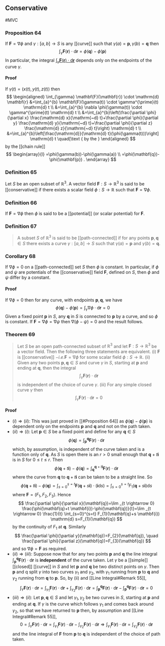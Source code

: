 ## Conservative
#MVC 
### Proposition 64
If $\mathbf{F}=\nabla \phi$ and $\gamma:[a, b] \rightarrow S$ is any [[curve]] such that $\gamma(a)=\mathbf{p}, \gamma(b)=\mathbf{q}$ then
$$
\int_{\gamma} \mathbf{F}(\mathbf{r}) \cdot \mathrm{d} \mathbf{r}=\phi(\mathbf{q})-\phi(\mathbf{p})
$$
In particular, the integral [$\int_{\gamma} \mathbf{F}(\mathbf{r}) \cdot \mathrm{d} \mathbf{r}$](Line%20Integral) depends only on the endpoints of the curve $\gamma .$
#### Proof
If $\gamma(t)=(x(t), y(t), z(t))$ then
$$
\begin{aligned}
\int_{\gamma} \mathbf{F}(\mathbf{r}) \cdot \mathrm{d} \mathbf{r} &=\int_{a}^{b} \mathbf{F}(\gamma(t)) \cdot \gamma^{\prime}(t) \mathrm{d} t \\
&=\int_{a}^{b} \nabla \phi(\gamma(t)) \cdot \gamma^{\prime}(t) \mathrm{d} t \\
&=\int_{a}^{b}\left(\frac{\partial \phi}{\partial x} \frac{\mathrm{d} x}{\mathrm{~d} t}+\frac{\partial \phi}{\partial y} \frac{\mathrm{d} y}{\mathrm{~d} t}+\frac{\partial \phi}{\partial z} \frac{\mathrm{d} z}{\mathrm{~d} t}\right) \mathrm{d} t \\
&=\int_{a}^{b}\left[\frac{\mathrm{d}}{\mathrm{d} t}(\phi(\gamma(t)))\right] \mathrm{d} t \quad[\text { by the }
\end{aligned}
$$
by the [[chain rule]]
$$
\begin{array}{l}
=\phi(\gamma(b))-\phi(\gamma(a)) \\
=\phi(\mathbf{q})-\phi(\mathbf{p}) .
\end{array}
$$
### Definition 65
Let $S$ be an open subset of $\mathbb{R}^{3} .$ A vector field $\mathbf{F}: S \rightarrow \mathbb{R}^{3}$ is said to be [[conservative]] if there exists a scalar field $\phi: S \rightarrow \mathbb{R}$ such that $\mathbf{F}=\nabla \phi$.
### Definition 66
 If $\mathbf{F}=\nabla \phi$ then $\phi$ is said to be a [[potential]] (or scalar potential) for $\mathbf{F}$.
### Definition 67
> A subset $S$ of $\mathbb{R}^{3}$ is said to be [[path-connected]] if for any points $\mathbf{p}, \mathbf{q} \in S$ there exists a curve $\gamma:[a, b] \rightarrow S$ such that $\gamma(a)=\mathbf{p}$ and $\gamma(b)=\mathbf{q} .$

### Corollary 68
If $\nabla \phi=0$ on a [[path-connected]] set $S$ then $\phi$ is constant. In particular, if $\phi$ and $\psi$ are potentials of the [[conservative]] field $\mathbf{F}$, defined on $S$, then $\phi$ and $\psi$ differ by a constant.
#### Proof
If $\nabla \phi=0$ then for any curve, with endpoints $\mathbf{p}, \mathbf{q}$, we have
$$
\phi(\mathbf{q})-\phi(\mathbf{p})=\int_{\gamma} \nabla \phi \cdot \mathrm{d} \mathbf{r}=0
$$
Given a fixed point $\mathbf{p}$ in $S$, any $\mathbf{q}$ in $S$ is connected to $\mathbf{p}$ by a curve, and so $\phi$ is constant. If $\mathbf{F}=\nabla \phi=\nabla \psi$ then $\nabla(\phi-\psi)=0$ and the result follows.

### Theorem 69
>Let $S$ be an open path-connected subset of $\mathbb{R}^{3}$ and let $\mathbf{F}: S \rightarrow \mathbb{R}^{3}$ be a vector field. Then the following three statements are equivalent.
(i) $\mathbf{F}$ is [[conservative]] $-i . e . \mathbf{F}=\nabla \phi$ for some scalar field $\phi: S \rightarrow \mathbb{R}$.
(ii) Given any two points $\mathbf{p}, \mathbf{q} \in S$ and curve $\gamma$ in $S$, starting at $\mathbf{p}$ and ending at $\mathbf{q}$, then the integral
>$$
\int_{\gamma} \mathbf{F}(\mathbf{r}) \cdot \mathrm{d} \mathbf{r}
>$$
is independent of the choice of curve $\gamma$.
(iii) For any simple closed curve $\gamma$ then
>$$
\int_{\gamma} \mathbf{F}(\mathbf{r}) \cdot \mathrm{d} \mathbf{r}=0
>$$

#### Proof
- $(i) \Longrightarrow(i i):$ This was just proved in [[#Proposition 64]] as $\phi(\mathbf{q})-\phi(\mathbf{p})$ is dependent only on the endpoints $\mathbf{p}$ and $\mathbf{q}$ and not on the path taken. 
- $(ii) \Longrightarrow(i):$ Let $\mathbf{p} \in S$ be a fixed point and define for any $\mathbf{q} \in S$
$$
\phi(\mathbf{q})=\int_{\mathbf{p}}^{\mathbf{q}} \mathbf{F}(\mathbf{r}) \cdot \mathrm{d} \mathbf{r}
$$
which, by assumption, is independent of the curve taken and is a function only of $\mathbf{q}$. As $S$ is open there is an $r>0$ small enough that $\mathbf{q}+t \mathbf{i}$ is in $S$ for $0 \leqslant t \leqslant r$. Then
$$
\phi(\mathbf{q}+t \mathbf{i})-\phi(\mathbf{q})=\int_{\mathbf{q}}^{\mathbf{q}+t \mathbf{i}} \mathbf{F}(\mathbf{r}) \cdot \mathrm{d} \mathbf{r}
$$
where the curve from $\mathbf{q}$ to $\mathbf{q}+t \mathbf{i}$ can be taken to be a straight line. So
$$
\phi(\mathbf{q}+t \mathbf{i})-\phi(\mathbf{q})=\int_{s=0}^{s=t} \mathbf{F}(\mathbf{q}+s \mathbf{i}) \cdot(\mathbf{i} \mathrm{d} s)=\int_{s=0}^{s=t} F_{1}(\mathbf{q}+s \mathbf{i}) \mathrm{d} s
$$
where $\mathbf{F}=\left(F_{1}, F_{2}, F_{3}\right)$. Hence
$$
\frac{\partial \phi}{\partial x}(\mathbf{q})=\lim _{t \rightarrow 0} \frac{\phi(\mathbf{q}+t \mathbf{i})-\phi(\mathbf{q})}{t}=\lim _{t \rightarrow 0} \frac{1}{t} \int_{s=0}^{s=t} F_{1}(\mathbf{q}+s \mathbf{i}) \mathrm{d} s=F_{1}(\mathbf{q})
$$
by the continuity of $F_{1}$ at $\mathbf{q}$. Similarly
$$
\frac{\partial \phi}{\partial y}(\mathbf{q})=F_{2}(\mathbf{q}), \quad \frac{\partial \phi}{\partial z}(\mathbf{q})=F_{3}(\mathbf{q})
$$
and so $\nabla \phi=\mathbf{F}$ as required.
- $(i i) \Longrightarrow(i i i):$ Suppose now that for any two points $\mathbf{p}$ and $\mathbf{q}$ the line integral $\int_{\mathbf{p}}^{\mathbf{q}} \mathbf{F}(\mathbf{r}) \cdot \mathrm{d} \mathbf{r}$ is **independent** of the curve taken. Let $\gamma$ be a [[simple]] [[closed]] [[curve]] in $S$ and let $\mathbf{p}$ and $\mathbf{q}$ be two distinct points on $\gamma$. Then $\mathbf{p}$ and q split $\gamma$ into two curves $\gamma_{1}$ and $\gamma_{2}$, with $\gamma_{1}$ running from $\mathbf{p}$ to $\mathbf{q}$ and $\gamma_{2}$ running from $\mathbf{q}$ to $\mathbf{p}$. So, by (ii) and [[Line Integral#Remark 55]],
$$
\int_{\gamma} \mathbf{F}(\mathbf{r}) \cdot \mathrm{d} \mathbf{r}=\int_{\gamma_{1}} \mathbf{F}(\mathbf{r}) \cdot \mathrm{d} \mathbf{r}+\int_{\gamma_{2}} \mathbf{F}(\mathbf{r}) \cdot \mathrm{d} \mathbf{r}=\int_{\mathbf{p}}^{\mathbf{q}} \mathbf{F}(\mathbf{r}) \cdot \mathrm{d} \mathbf{r}-\int_{\mathbf{p}}^{\mathbf{q}} \mathbf{F}(\mathbf{r}) \cdot \mathrm{d} \mathbf{r}=0
$$
- $(i i i) \Longrightarrow(i i):$ Let $\mathbf{p}, \mathbf{q} \in S$ and let $\gamma_{1}, \gamma_{2}$ be two curves in $S$, starting at $\mathbf{p}$ and ending at $\mathbf{q}$. If $\gamma$ is the curve which follows $\gamma_{1}$ and comes back around $\gamma_{2}$, so that we have returned to $\mathbf{p}$ then, by assumption and [[Line Integral#Remark 55]],
$$
0=\int_{\gamma} \mathbf{F}(\mathbf{r}) \cdot \mathrm{d} \mathbf{r}=\int_{\gamma_{1}} \mathbf{F}(\mathbf{r}) \cdot \mathrm{d} \mathbf{r}-\int_{\gamma_{2}} \mathbf{F}(\mathbf{r}) \cdot \mathrm{d} \mathbf{r} \Longrightarrow \int_{\gamma_{1}} \mathbf{F}(\mathbf{r}) \cdot \mathrm{d} \mathbf{r}=\int_{\gamma_{2}} \mathbf{F}(\mathbf{r}) \cdot \mathrm{d} \mathbf{r}
$$
and the line integral of $\mathbf{F}$ from $\mathbf{p}$ to $\mathbf{q}$ is independent of the choice of path taken.